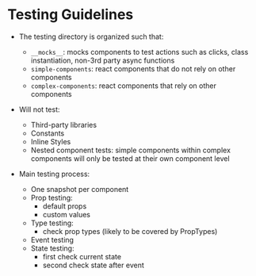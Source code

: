 # Testing Guidelines

- The testing directory is organized such that:
  - `__mocks__`: mocks components to test actions such as clicks, class instantiation, non-3rd party async functions
  - `simple-components`: react components that do not rely on other components
  - `complex-components`: react components that rely on other components

- Will not test:
  - Third-party libraries
  - Constants
  - Inline Styles
  - Nested component tests: simple components within complex components will only be tested at their own component level

- Main testing process:
  - One snapshot per component
  - Prop testing:
    - default props
    - custom values
  - Type testing:
    - check prop types (likely to be covered by PropTypes)
  - Event testing
  - State testing:
    - first check current state
    - second check state after event
